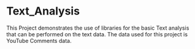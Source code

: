 # Text_Analysis
This Project demonstrates the use of libraries for the basic Text analysis that can be performed on the text data. The data used for this project is YouTube Comments data.
